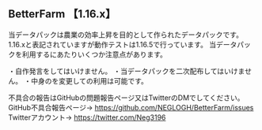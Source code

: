 ## BetterFarm 【1.16.x】
当データパックは農業の効率上昇を目的として作られたデータパックです。
1.16.xと表記されていますが動作テストは1.16.5で行っています。
当データパックを利用するにあたりいくつか注意点があります。

・自作発言をしてはいけません。
・当データパックを二次配布してはいけません。
・中身のを変更しての利用は可能です。

不具合の報告はGitHubの問題報告ページ又はTwitterのDMでしてください。
GitHub不具合報告ページ→ https://github.com/NEGLOGH/BetterFarm/issues
Twitterアカウント→ https://twitter.com/Neg3196
